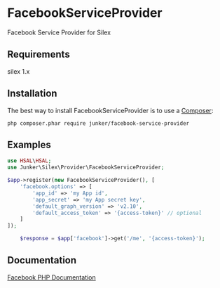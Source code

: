 # FacebookServiceProvider

Facebook Service Provider for Silex 


## Requirements
silex 1.x

## Installation
The best way to install FacebookServiceProvider is to use a [Composer](https://getcomposer.org/download):

    php composer.phar require junker/facebook-service-provider

## Examples

```php
use HSAL\HSAL;
use Junker\Silex\Provider\FacebookServiceProvider;

$app->register(new FacebookServiceProvider(), [
    'facebook.options' => [
        'app_id' => 'my App id',
        'app_secret' => 'my App secret key',
        'default_graph_version' => 'v2.10',
        'default_access_token' => '{access-token}' // optional
    ]
]);

    $response = $app['facebook']->get('/me', '{access-token}');

```

## Documentation

[Facebook PHP Documentation](https://github.com/facebook/php-graph-sdk/tree/5.x/docs)

